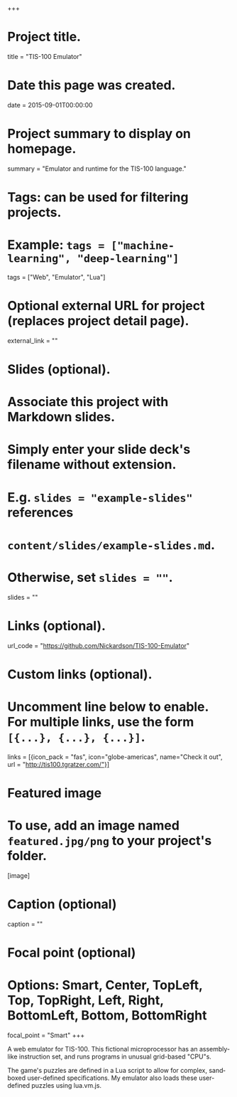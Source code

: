 +++
# Project title.
title = "TIS-100 Emulator"

# Date this page was created.
date = 2015-09-01T00:00:00

# Project summary to display on homepage.
summary = "Emulator and runtime for the TIS-100 language."

# Tags: can be used for filtering projects.
# Example: `tags = ["machine-learning", "deep-learning"]`
tags = ["Web", "Emulator", "Lua"]

# Optional external URL for project (replaces project detail page).
external_link = ""

# Slides (optional).
#   Associate this project with Markdown slides.
#   Simply enter your slide deck's filename without extension.
#   E.g. `slides = "example-slides"` references 
#   `content/slides/example-slides.md`.
#   Otherwise, set `slides = ""`.
slides = ""

# Links (optional).
url_code = "https://github.com/Nickardson/TIS-100-Emulator"

# Custom links (optional).
#   Uncomment line below to enable. For multiple links, use the form `[{...}, {...}, {...}]`.
links = [{icon_pack = "fas", icon="globe-americas", name="Check it out", url = "http://tis100.tgratzer.com/"}]

# Featured image
# To use, add an image named `featured.jpg/png` to your project's folder. 
[image]
  # Caption (optional)
  caption = ""
  
  # Focal point (optional)
  # Options: Smart, Center, TopLeft, Top, TopRight, Left, Right, BottomLeft, Bottom, BottomRight
  focal_point = "Smart"
+++

A web emulator for TIS-100. This fictional microprocessor has an assembly-like instruction set, and runs programs in unusual grid-based "CPU"s.

The game's puzzles are defined in a Lua script to allow for complex, sand­boxed user-defined specifications. My emulator also loads these user-defined puzzles using lua.vm.js.
